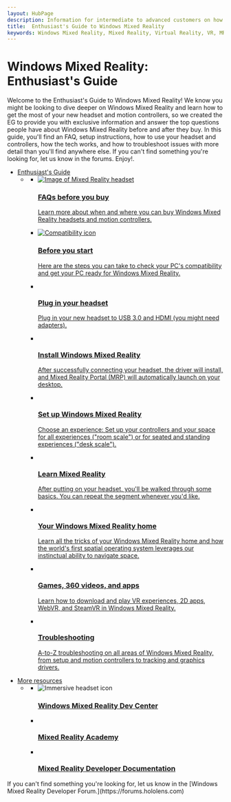 ```yaml
---
layout: HubPage
description: Information for intermediate to advanced customers on how to get the most out of using Windows Mixed Reality.
title:  Enthusiast's Guide to Windows Mixed Reality
keywords: Windows Mixed Reality, Mixed Reality, Virtual Reality, VR, MR, EG, enthusiast
---
```


<div id="main" class="v2">
    <div class="container">
        <h1>Windows Mixed Reality: Enthusiast's Guide</h1>
        <p>Welcome to the Enthusiast's Guide to Windows Mixed Reality! We know you might be looking to dive deeper on Windows Mixed Reality and learn how to get the most of your new headset and motion controllers, so we created the EG to provide you with exclusive information and answer the top questions people have about Windows Mixed Reality before and after they buy. In this guide, you'll find an FAQ, setup instructions, how to use your headset and controllers, how the tech works, and how to troubleshoot issues with more detail than you'll find anywhere else. If you can't find something you're looking for, let us know in the forums. Enjoy!.</p>
        <ul class="pivots">
            <li>
                <a href="#enthusiast">Enthusiast's Guide</a>
                <ul id="enthusiast">
                    <li>
                        <a href="#enthusiast-all"></a>
                        <ul id="enthusiast-all" class="cardsC">
                            <li>
                                <a href="before-you-buy-faqs.md">
                                    <div class="cardSize">
                                        <div class="cardPadding">
                                            <div class="card">
                                                <div>
                                                    <div class="cardImage"> 
                                                        <img src="images/BeforeYouBegin-tile.jpg" alt="Image of Mixed Reality headset" />
                                                    </div>
                                                </div>
                                                <div class="cardText">
                                                    <h3>FAQs before you buy</h3>
                                                    <p>Learn more about when and where you can buy Windows Mixed Reality headsets and motion controllers.</p>
                                                </div>
                                            </div>
                                        </div>
                                    </div>
                                </a>
                            </li>
                            <li>
                                <a href="before-you-start.md">
                                    <div class="cardSize">
                                        <div class="cardPadding">
                                            <div class="card">
                                                <div>
                                                    <div class="cardImage"> 
                                                        <img src="images/CheckCompatibility.jpg" alt="Compatibility icon"/>
                                                    </div>
                                                </div>
                                                <div class="cardText">
                                                    <h3>Before you start</h3>
                                                    <p>Here are the steps you can take to check your PC's compatibility and get your PC ready for Windows Mixed Reality.</p>
                                                </div>
                                            </div>
                                        </div>
                                    </div>
                                </a>
                            </li>
                            <li>
                                <a href="plug-in-your-headset.md">
                                    <div class="cardSize">
                                        <div class="cardPadding">
                                            <div class="card">
                                                <div>
                                                    <div class="cardImage"> 
                                                        <img src="images/Plug-in-your-headset-tile.jpg" alt="" />
                                                    </div>
                                                </div>
                                                <div class="cardText">
                                                    <h3>Plug in your headset</h3>
                                                    <p>Plug in your new headset to USB 3.0 and HDMI (you might need adapters).</p>
                                                </div>
                                            </div>
                                        </div>
                                    </div>
                                </a>
                            </li>
                            <li>
                                <a href="install-windows-mixed-reality.md">
                                    <div class="cardSize">
                                        <div class="cardPadding">
                                            <div class="card">
                                                <div>
                                                    <div class="cardImage"> 
                                                        <img src="images/InstallMR-tile.jpg" alt="" />
                                                    </div>
                                                </div>
                                                <div class="cardText">
                                                    <h3>Install Windows Mixed Reality</h3>
                                                    <p>After successfully connecting your headset, the driver will install, and Mixed Reality Portal (MRP) will automatically launch on your desktop.</p>
                                                </div>
                                            </div>
                                        </div>
                                    </div>
                                </a>
                            </li>
                            <li>
                                <a href="set-up-windows-mixed-reality.md">
                                    <div class="cardSize">
                                        <div class="cardPadding">
                                            <div class="card">
                                                <div>
                                                    <div class="cardImage"> 
                                                        <img src="images/Setup-boundary-tile.jpg" alt="" />
                                                    </div>
                                                </div>
                                                <div class="cardText">
                                                    <h3>Set up Windows Mixed Reality</h3>
                                                    <p>Choose an experience: Set up your controllers and your space for all experiences ("room scale") or for seated and standing experiences ("desk scale").</p>
                                                </div>
                                            </div>
                                        </div>
                                    </div>
                                </a>
                            </li>
                            <li>
                                <a href="learn-mixed-reality.md">
                                    <div class="cardSize">
                                        <div class="cardPadding">
                                            <div class="card">
                                                <div>
                                                    <div class="cardImage"> 
                                                        <img src="images/learnmixedreality-oobe.jpg" alt="" />
                                                    </div>
                                                </div>
                                                <div class="cardText">
                                                    <h3>Learn Mixed Reality</h3>
                                                    <p>After putting on your headset, you'll be walked through some basics. You can repeat the segment whenever you'd like.</p>
                                                </div>
                                            </div>
                                        </div>
                                    </div>
                                </a>
                            </li>
                            <li>
                                <a href="your-mixed-reality-home.md">
                                    <div class="cardSize">
                                        <div class="cardPadding">
                                            <div class="card">
                                                <div>
                                                    <div class="cardImage"> 
                                                        <img src="images/The-Cliff-House-tile.jpg" alt="" />
                                                    </div>
                                                </div>
                                                <div class="cardText">
                                                    <h3>Your Windows Mixed Reality home</h3>
                                                    <p>Learn all the tricks of your Windows Mixed Reality home and how the world's first spatial operating system leverages our instinctual ability to navigate space.</p>
                                                </div>
                                            </div>
                                        </div>
                                    </div>
                                </a>
                            </li>
                            <li>
                                <a href="using-games-and-apps-in-windows-mixed-reality.md">
                                    <div class="cardSize">
                                        <div class="cardPadding">
                                            <div class="card">
                                                <div>
                                                    <div class="cardImage"> 
                                                        <img src="images/Apps.jpg" alt="" />
                                                    </div>
                                                </div>
                                                <div class="cardText">
                                                    <h3>Games, 360 videos, and apps</h3>
                                                    <p>Learn how to download and play VR experiences, 2D apps, WebVR, and SteamVR in Windows Mixed Reality.</p>
                                                </div>
                                            </div>
                                        </div>
                                    </div>
                                </a>
                            </li>
                            <li>
                                <a href="troubleshooting-windows-mixed-reality.md">
                                    <div class="cardSize">
                                        <div class="cardPadding">
                                            <div class="card">
                                                <div>
                                                    <div class="cardImage bgdAccent1"> 
                                                        <img src="images/Troubleshoot.jpg" alt="" />
                                                    </div>
                                                </div>
                                                <div class="cardText">
                                                    <h3>Troubleshooting</h3>
                                                    <p>A-to-Z troubleshooting on all areas of Windows Mixed Reality, from setup and motion controllers to tracking and graphics drivers.</p>
                                                </div>
                                            </div>
                                        </div>
                                    </div>
                                </a>
                            </li>
                        </ul>
                    </li>
                </ul>
            </li>
            <li>
                <a href="#more">More resources</a>
                <ul id="more">
                    <li>
                        <a href="#more-all"></a>
                        <ul id="more-all" class="cardsFTitle">
                            <li>
                                <div class="cardSize">
                                    <div class="cardPadding">
                                        <div class="card">
                                            <div class="cardImageOuter">
                                                <div class="cardImage">
                                                    <img src="/en-us/media/hubs/windows/win_developer-5.svg" alt="Immersive headset icon"/>
                                                </div>
                                            </div>
                                            <div class="cardText">
                                                <h3><a href="//developer.microsoft.com/windows/mixed-reality">Windows Mixed Reality Dev Center</a></h3>
                                            </div>
                                        </div>
                                    </div>
                                </div>
                            </li>
                            <li>
                                <div class="cardSize">
                                    <div class="cardPadding">
                                        <div class="card">
                                            <div class="cardImageOuter">
                                                <div class="cardImage">
                                                    <img src="/media/common/i_video.svg" alt=""/>
                                                </div>
                                            </div>
                                            <div class="cardText">
                                                <h3><a href="//developer.microsoft.com/en-us/windows/mixed-reality/academy">Mixed Reality Academy</a></h3>
                                            </div>
                                        </div>
                                    </div>
                                </div>
                            </li>
                            <li>
                                <div class="cardSize">
                                    <div class="cardPadding">
                                        <div class="card">
                                            <div class="cardImageOuter">
                                                <div class="cardImage">
                                                    <img src="/media/common/i_benefits.svg" alt="" />
                                                </div>
                                            </div>
                                            <div class="cardText">
                                                <h3><a href="index.md">Mixed Reality Developer Documentation</a></h3>
                                            </div>
                                        </div>
                                    </div>
                                </div>
                            </li>
                        </ul>
                    </li>
                </ul>
            </li>
        </ul>
        <p>If you can't find something you're looking for, let us know in the [Windows Mixed Reality Developer Forum.](https://forums.hololens.com)</p>
    </div>
</div>
